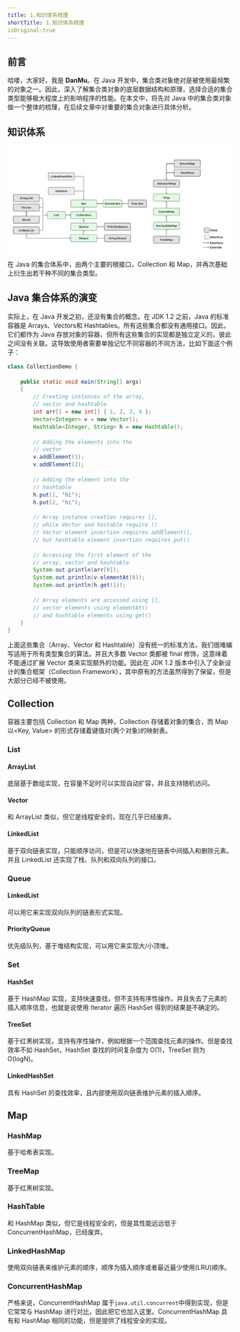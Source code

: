 ```yaml
---
title: 1.知识体系梳理
shortTitle: 1.知识体系梳理
isOriginal:true
---
```

## 前言
哈喽，大家好，我是 **DanMu**。在 Java 开发中，集合类对象绝对是被使用最频繁的对象之一。因此，深入了解集合类对象的底层数据结构和原理，选择合适的集合类型能够极大程度上的影响程序的性能。在本文中，将先对 Java 中的集合类对象做一个整体的梳理，在后续文章中对重要的集合对象进行具体分析。
## 知识体系
![](https://raw.githubusercontent.com/danmuking/image/main/9d92855bd0202649d09a4c100841150e.webp)
在 Java 的集合体系中，由两个主要的根接口，Collection 和 Map，并再次基础上衍生出若干种不同的集合类型。
## Java 集合体系的演变
实际上，在 Java 开发之初，还没有集合的概念。在 JDK 1.2 之前，Java 的标准容器是 Arrays、Vectors和 Hashtables。所有这些集合都没有通用接口。因此，它们都作为 Java 存放对象的容器，但所有这些集合的实现都是独立定义的，彼此之间没有关联。这导致使用者需要单独记忆不同容器的不同方法，比如下面这个例子：
```java
class CollectionDemo {

	public static void main(String[] args)
	{
		// Creating instances of the array,
		// vector and hashtable
		int arr[] = new int[] { 1, 2, 3, 4 };
		Vector<Integer> v = new Vector();
		Hashtable<Integer, String> h = new Hashtable();

		// Adding the elements into the
		// vector
		v.addElement(1);
		v.addElement(2);

		// Adding the element into the
		// hashtable
		h.put(1, "hi");
		h.put(2, "hi");

		// Array instance creation requires [],
		// while Vector and hastable require ()
		// Vector element insertion requires addElement(),
		// but hashtable element insertion requires put()

		// Accessing the first element of the
		// array, vector and hashtable
		System.out.println(arr[0]);
		System.out.println(v.elementAt(0));
		System.out.println(h.get(1));

		// Array elements are accessed using [],
		// vector elements using elementAt()
		// and hashtable elements using get()
	}
}

```
上面这些集合（Array、Vector 和 Hashtable）没有统一的标准方法，我们很难编写适用于所有类型集合的算法。并且大多数 Vector 类都被 final 修饰，这意味着不能通过扩展 Vector 类来实现额外的功能。因此在 JDK 1.2 版本中引入了全新设计的集合框架（Collection Framework），其中原有的方法虽然得到了保留，但是大部分已经不被使用。
## Collection
容器主要包括 Collection 和 Map 两种，Collection 存储着对象的集合，而 Map 以<Key, Value> 的形式存储着键值对(两个对象)的映射表。
### List
#### ArrayList
底层基于数组实现，在容量不足时可以实现自动扩容，并且支持随机访问。
#### Vector
和 ArrayList 类似，但它是线程安全的，现在几乎已经废弃。
#### LinkedList
基于双向链表实现，只能顺序访问，但是可以快速地在链表中间插入和删除元素。并且 LinkedList 还实现了栈、队列和双向队列的接口。
### Queue
#### LinkedList
可以用它来实现双向队列的链表形式实现。
#### PriorityQueue
优先级队列，基于堆结构实现，可以用它来实现大/小顶堆。
### Set
#### HashSet
基于 HashMap 实现，支持快速查找，但不支持有序性操作。并且失去了元素的插入顺序信息，也就是说使用 Iterator 遍历 HashSet 得到的结果是不确定的。
#### TreeSet
基于红黑树实现，支持有序性操作，例如根据一个范围查找元素的操作。但是查找效率不如 HashSet，HashSet 查找的时间复杂度为 O(1)，TreeSet 则为 O(logN)。
#### LinkedHashSet
具有 HashSet 的查找效率，且内部使用双向链表维护元素的插入顺序。
## Map
### HashMap
基于哈希表实现。
### TreeMap
基于红黑树实现。
### HashTable
和 HashMap 类似，但它是线程安全的，但是其性能远远低于 ConcurrentHashMap，已经废弃。
### LinkedHashMap
使用双向链表来维护元素的顺序，顺序为插入顺序或者最近最少使用(LRU)顺序。
### ConcurrentHashMap
严格来说，ConcurrentHashMap 属于`java.util.concurrent`中得到实现，但是它常常与 HashMap 进行对比，因此把它也加入这里。ConcurrentHashMap 具有和 HashMap 相同的功能，但是提供了线程安全的实现。
